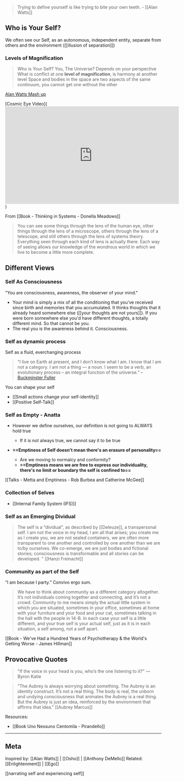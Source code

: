 > Trying to define yourself is like trying to bite your own teeth. - [[Alan Watts]]

## Who is Your Self?

We often see our Self, as an autonomous, independent entity, separate from others and the environment ([[illusion of separation]]) 

### Levels of Magnification
> Who is Your Self?
> You, The Universe? Depends on your perspective
> What is conflict at one **level of magnification**, is harmony at another level
> Space and bodies in the space are two aspects of the same continuum, you cannot get one without the other

[Alan Watts Mash up](https://soundcloud.com/farhar/how-to-grow-alan-watts-mash-up)


[Cosmic Eye Video](<iframe width="560" height="315" src="https://www.youtube.com/embed/8Are9dDbW24" title="YouTube video player" frameborder="0" allow="accelerometer; autoplay; clipboard-write; encrypted-media; gyroscope; picture-in-picture" allowfullscreen></iframe>)

From [[Book - Thinking in Systems - Donella Meadows]]
> You can see some things through the lens of the human eye, other things through the lens of a microscope, others through the lens of a telescope, and still others through the lens of systems theory. Everything seen through each kind of lens is actually there. Each way of seeing allows our knowledge of the wondrous world in which we live to become a little more complete.

## Different Views
### Self As Consciousness
"You are consciousness, awareness, the observer of your mind."

- Your mind is simply a mix of all the conditioning that you've received since birth and memories that you accumulated. It thinks thoughts that it already heard somewhere else ([[your thoughts are not yours]]). If you were born somewhere else you'd have different thoughts, a totally different mind. So that cannot be you.
- The real you is the awareness behind it. Consciousness.

### Self as dynamic process
Self as a fluid, everchanging process

> “I live on Earth at present, and I don’t know what I am. I know that I am not a category. I am not a thing — a noun. I seem to be a verb, an evolutionary process – an integral function of the universe.”
	– [Buckminster Fuller](http://en.wikiquote.org/wiki/Buckminster_Fuller)

You can shape your self
- [[Small actions change your self-identity]]
- [[Positive Self-Talk]]

### Self as Empty - Anatta
- However we define ourselves, our definition is not going to ALWAYS hold true
	- If it is not always true, we cannot say it to be true 

- **==Emptiness of Self doesn't mean there's an erasure of personality==**
	- Are we moving to normalcy and conformity?
	- **==Emptiness means we are free to express our individuality, there's no limit or boundary the self is confined to==**

[[Talks - Metta and Emptiness - Rob Burbea and Catherine McGee]]

### Collection of Selves
- [[Internal Family System (IFS)]]

### Self as an Emerging Dividual
> The self is a “dividual”, as described by [[Deleuze]], a transpersonal self. I am not the voice in my head, I am all that arises; you create me as I create you, we are not sealed containers, we are often more transparent to one another and controlled by one another than we are to/by ourselves. We co-emerge, we are just bodies and fictional stories; consciousness is transformable and all stories can be developed. " [[Hanzi Freinacht]]

### Community as part of the Self
“I am because I party.” Convivo ergo sum.

> We have to think about community as a different category altogether. It’s not individuals coming together and connecting, and it’s not a crowd. Community to me means simply the actual little system in which you are situated, sometimes in your office, sometimes at home with your furniture and your food and your cat, sometimes talking in the hall with the people in 14-B. In each case your self is a little different, and your true self is your actual self, just as it is in each situation, a self among, not a self apart.

[[Book - We've Had a Hundred Years of Psychotherapy & the World's Getting Worse - James Hillman]]

## Provocative Quotes

> "If the voice in your head is you, who’s the one listening to it?"
— Byron Katie

> "The Aubrey is always worrying about something. The Aubrey is an identity construct. It’s not a real thing. The body is real, the unborn and undying consciousness that animates the Aubrey is a real thing. But the Aubrey is just an idea, reinforced by the environment that affirms that idea." [[Aubrey Marcus]]

Resources:
- [[Book Uno Nessuno Centomila - Pirandello]]


-------------------
## Meta
Inspired by: [[Alan Watts]] | [[Osho]] | [[Anthony DeMello]]
Related: [[Enlightenment]] | [[Ego]] 

[[narrating self and experiencing self]]